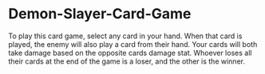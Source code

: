 # Demon-Slayer-Card-Game
To play this card game, select any card in your hand. When that card is played, the enemy will also play a card from their hand. Your cards will both take damage based on the opposite cards damage stat. Whoever loses all their cards at the end of the game is a loser, and the other is the winner.
